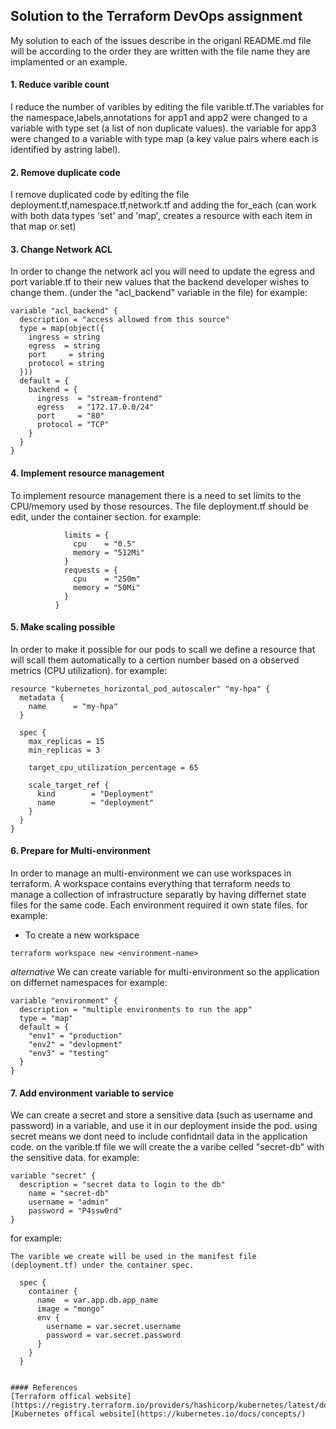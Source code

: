 
## Solution to the Terraform DevOps assignment
My solution to each of the issues describe in the origanl README.md file will be according to the order they are written with the file name they are implamented or an example.

#### 1. Reduce varible count
I reduce the number of varibles by editing the file varible.tf.The variables for the namespace,labels,annotations for app1 and app2 were changed to a variable with type set (a list of non duplicate values). the variable for app3 were changed to a variable with type map (a key value pairs where each is identified by astring label).


#### 2. Remove duplicate code
I remove duplicated code by editing the file deployment.tf,namespace.tf,network.tf and adding the for_each (can work with both data types 'set' and 'map', creates a resource with each item in that map or set)

#### 3. Change Network ACL
In order to change the network acl you will need to update the egress and port variable.tf to their new values that the backend developer wishes to change them. (under the "acl_backend" variable in the file)
for example: 
```
variable "acl_backend" {
  description = "access allowed from this source"
  type = map(object({
    ingress = string
    egress  = string
    port     = string
    protocol = string
  }))
  default = {
    backend = {
      ingress  = "stream-frontend"
      egress   = "172.17.0.0/24"
      port     = "80"
      protocol = "TCP"
    }
  }
}
```

#### 4. Implement resource management
To implement resource management there is a need to set limits to the CPU/memory used by those resources. The file deployment.tf should be edit, under the container section.
for example:
```
            limits = {
              cpu    = "0.5"
              memory = "512Mi"
            }
            requests = {
              cpu    = "250m"
              memory = "50Mi"
            }
          }

```

#### 5. Make scaling possible
In order to make it possible for our pods to scall we define a resource that will scall them automatically to a certion number based on a observed metrics (CPU utilization).
for example: 
```
resource "kubernetes_horizontal_pod_autoscaler" "my-hpa" {
  metadata {
    name      = "my-hpa"
  }

  spec {
    max_replicas = 15
    min_replicas = 3

    target_cpu_utilization_percentage = 65

    scale_target_ref {
      kind        = "Deployment"
      name        = "deployment"
    }
  }
} 
```

#### 6. Prepare for Multi-environment
In order to manage an multi-environment we can use workspaces in terraform.
A workspace contains everything that terraform needs to manage a collection of infrastructure separatly by having differnet state files for the same code.
Each environment required it own state files.
for example:
- To create a new workspace
```
terraform workspace new <environment-name>
```
*alternative*
We can create variable for multi-environment so the application on differnet namespaces
for example:
```
variable "environment" {
  description = "multiple environments to run the app"
  type = "map"
  default = {
    "env1" = "production"
    "env2" = "devlopment"
    "env3" = "testing"
  }
}
```

#### 7. Add environment variable to service
We can create a secret and store a sensitive data (such as username and password) in a variable, and use it in our deployment inside the pod. using secret means we dont need to include confidntail data in the application code. on the varible.tf file we will create the a varibe celled "secret-db" with the sensitive data.
for example:
```
variable "secret" {
  description = "secret data to login to the db"
    name = "secret-db"
    username = "admin"
    password = "P4ssw0rd"
}
```

for example:
```
The varible we create will be used in the manifest file (deployment.tf) under the container spec.
```
      spec {
        container {
          name  = var.app.db.app_name
          image = "mongo"
          env {
            username = var.secret.username
            password = var.secret.password
          }
        }
      }
```

#### References 
[Terraform offical website](https://registry.terraform.io/providers/hashicorp/kubernetes/latest/docs) 
[Kubernetes offical website](https://kubernetes.io/docs/concepts/)

